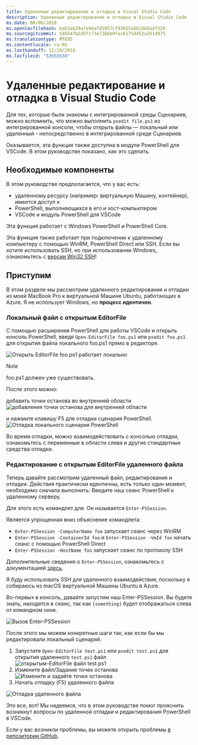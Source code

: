 ```yaml
---
title: Удаленные редактирование и отладка в Visual Studio Code
description: Удаленные редактирование и отладка в Visual Studio Code
ms.date: 08/06/2018
ms.openlocfilehash: bab1a629a7e9dafd5957cf93025abb18b8a4f326
ms.sourcegitcommit: 548547b2d5fc73e726bb9fec6175d452a351d975
ms.translationtype: MTE95
ms.contentlocale: ru-RU
ms.lasthandoff: 12/20/2018
ms.locfileid: "53655638"
---
```

# <a name="using-visual-studio-code-for-remote-editing-and-debugging"></a>Удаленные редактирование и отладка в Visual Studio Code

Для тех, которые были знакомы с интегрированной среды Сценариев, можно вспомнить, что можно выполнить `psedit file.ps1` из интегрированной консоли, чтобы открыть файлы — локальный или удаленный - непосредственно в интегрированной среде Сценариев.

Оказывается, эта функция также доступна в модуле PowerShell для VSCode. В этом руководстве показано, как это сделать.

## <a name="prerequisites"></a>Необходимые компоненты

В этом руководстве предполагается, что у вас есть:

- удаленному ресурсу (например: виртуальную Машину, контейнер), имеется доступ к
- PowerShell, выполняющихся в его и хост-компьютером
- VSCode и модуль PowerShell для VSCode

Эта функция работает с Windows PowerShell и PowerShell Core.

Эта функция также работает при подключении к удаленному компьютеру с помощью WinRM, PowerShell Direct или SSH. Если вы хотите использовать SSH, но при использовании Windows, ознакомьтесь с [версии Win32 SSH](https://github.com/PowerShell/Win32-OpenSSH)!

## <a name="lets-go"></a>Приступим

В этом разделе мы рассмотрим удаленного редактирования и отладки из моей MacBook Pro к виртуальной Машине Ubuntu, работающих в Azure. Я не использует Windows, но **процесс идентичен**.

### <a name="local-file-editing-with-open-editorfile"></a>Локальный файл с открытым EditorFile

С помощью расширения PowerShell для работы VSCode и открыть консоль PowerShell, введя `Open-EditorFile foo.ps1` или `psedit foo.ps1` для открытия файла локального foo.ps1 прямо в редакторе.

![Открыть EditorFile foo.ps1 работает локально](https://user-images.githubusercontent.com/2644648/34895897-7c2c46ac-f79c-11e7-9410-a252aff52f13.png)

>[!NOTE]
> foo.ps1 должен уже существовать.

После этого можно:

добавить точки останова во внутренней области ![добавления точки останова для внутренней области](https://user-images.githubusercontent.com/2644648/34895893-7bdc38e2-f79c-11e7-8026-8ad53f9a1bad.png)

и нажмите клавишу F5 для отладки сценария PowerShell.
![Отладка локального сценария PowerShell](https://user-images.githubusercontent.com/2644648/34895894-7bedb874-f79c-11e7-9180-7e0dc2d02af8.png)

Во время отладки, можно взаимодействовать с консолью отладки, ознакомьтесь с переменные в области слева и другие стандартные средства отладки.

### <a name="remote-file-editing-with-open-editorfile"></a>Редактирование с открытым EditorFile удаленного файла

Теперь давайте рассмотрим удаленный файл, редактирования и отладки. Действия практически идентичны, есть только один момент, необходимо сначала выполнить: Введите наш сеанс PowerShell к удаленному серверу.

Для этого есть командлет для. Он называется `Enter-PSSession`.

Является упрощенная вниз объяснение командлета:

- `Enter-PSSession -ComputerName foo` запускает сеанс через WinRM
- `Enter-PSSession -ContainerId foo` и `Enter-PSSession -VmId foo` начать сеанс с помощью PowerShell Direct
- `Enter-PSSession -HostName foo` запускает сеанс по протоколу SSH

Дополнительные сведения о `Enter-PSSession`, ознакомьтесь с документацией [здесь](https://docs.microsoft.com/en-us/powershell/module/microsoft.powershell.core/enter-pssession?view=powershell-6).

Я буду использовать SSH для удаленного взаимодействия, поскольку я собираюсь из macOS виртуальной Машины Ubuntu в Azure.

Во-первых в консоль, давайте запустим наш Enter-PSSession. Вы будете знать, находятся в сеанс, так как `[something]` будет отображаться слева от командном окне.

![Вызов Enter-PSSession](https://user-images.githubusercontent.com/2644648/34895896-7c18e0bc-f79c-11e7-9b36-6f4bd0e9b0db.png)

После этого мы можем конкретные шаги так, как если бы мы редактировали локальный сценарий.

1. Запустите `Open-EditorFile test.ps1` или `psedit test.ps1` для открытия удаленного `test.ps1` файл ![открытым-EditorFile файл test.ps1](https://user-images.githubusercontent.com/2644648/34895898-7c3e6a12-f79c-11e7-8bdf-549b591ecbcb.png)
2. Измените файл/Задание точек останова ![Измените и задайте точки останова](https://user-images.githubusercontent.com/2644648/34895892-7bb68246-f79c-11e7-8c0a-c2121773afbb.png)
3. Начать отладку (F5) удаленного файла

![Отладка удаленного файла](https://user-images.githubusercontent.com/2644648/34895895-7c040782-f79c-11e7-93ea-47724fa5c10d.png)

Это все, вот! Мы надеемся, что в этом руководстве помог прояснить возникнут вопросы по удаленной отладки и редактирования PowerShell в VSCode.

Если у вас возникли проблемы, вы можете открыть проблемы [в репозитории GitHub](http://github.com/powershell/vscode-powershell).
